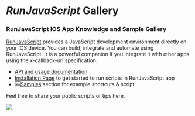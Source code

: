 # _RunJavaScript_ Gallery
### RunJavaScript IOS App Knowledge and Sample Gallery

[RunJavaScript](http://www.runjavascriptapp.com/) provides a JavaScript development environment directly on your IOS device. You can build, integrate and automate using RunJavaScript. It is a powerful companion if you integrate it with other apps using the x-callback-url specification.

* [API and usage documentation](http://www.runjavascriptapp.com/)
* [Installation Page](how-to/installation/README.md) to get started to run scripts in RunJavaScript app
* 🆕[Samples](samples/README.md) section for example shortcuts & script

Feel free to share your public scripts or tips here.

[![](https://linkmaker.itunes.apple.com/assets/shared/badges/en-us/appstore-lrg.svg)](https://itunes.apple.com/us/app/runjavascript/id1254402852?mt=8&at=10l6Xd)
